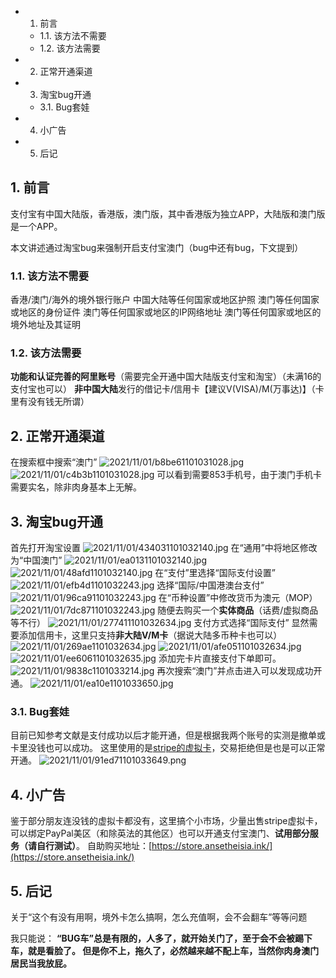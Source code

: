 <!-- TOC -->

- 1. 前言
    - 1.1. 该方法不需要
    - 1.2. 该方法需要
- 2. 正常开通渠道
- 3. 淘宝bug开通
    - 3.1. Bug套娃
- 4. 小广告
- 5. 后记

<!-- /TOC -->

## 1. 前言
支付宝有中国大陆版，香港版，澳门版，其中香港版为独立APP，大陆版和澳门版是一个APP。

本文讲述通过淘宝bug来强制开启支付宝澳门（bug中还有bug，下文提到）

### 1.1. 该方法不需要
香港/澳门/海外的境外银行账户
中国大陆等任何国家或地区护照
澳门等任何国家或地区的身份证件
澳门等任何国家或地区的IP网络地址
澳门等任何国家或地区的境外地址及其证明

### 1.2. 该方法需要
**功能和认证完善的阿里账号**（需要完全开通中国大陆版支付宝和淘宝）（未满16的支付宝也可以）
**非中国大陆**发行的借记卡/信用卡【建议V(VISA)/M(万事达)】（卡里有没有钱无所谓）

## 2. 正常开通渠道
在搜索框中搜索“澳门”
![2021/11/01/b8be61101031028.jpg](https://i1.xktu.xyz/2021/11/01/b8be61101031028.jpg)
![2021/11/01/c4b3b1101031028.jpg](https://i1.xktu.xyz/2021/11/01/c4b3b1101031028.jpg)
可以看到需要853手机号，由于澳门手机卡需要实名，除非肉身基本上无解。

## 3. 淘宝bug开通
首先打开淘宝设置
![2021/11/01/434031101032140.jpg](https://i1.xktu.xyz/2021/11/01/434031101032140.jpg)
在“通用”中将地区修改为“中国澳门”
![2021/11/01/ea0131101032140.jpg](https://i1.xktu.xyz/2021/11/01/ea0131101032140.jpg)
![2021/11/01/48afd1101032140.jpg](https://i1.xktu.xyz/2021/11/01/48afd1101032140.jpg)
在“支付”里选择“国际支付设置”
![2021/11/01/efb4d1101032243.jpg](https://i1.xktu.xyz/2021/11/01/efb4d1101032243.jpg)
选择“国际/中国港澳台支付”
![2021/11/01/96ca91101032243.jpg](https://i1.xktu.xyz/2021/11/01/96ca91101032243.jpg)
在“币种设置”中修改货币为澳元（MOP）
![2021/11/01/7dc871101032243.jpg](https://i1.xktu.xyz/2021/11/01/7dc871101032243.jpg)
随便去购买一个**实体商品**（话费/虚拟商品等不行）
![2021/11/01/277411101032634.jpg](https://i1.xktu.xyz/2021/11/01/277411101032634.jpg)
支付方式选择“国际支付”
显然需要添加信用卡，这里只支持**非大陆V/M卡**（据说大陆多币种卡也可以）
![2021/11/01/269ae1101032634.jpg](https://i1.xktu.xyz/2021/11/01/269ae1101032634.jpg)
![2021/11/01/afe051101032634.jpg](https://i1.xktu.xyz/2021/11/01/afe051101032634.jpg)
![2021/11/01/ee6061101032635.jpg](https://i1.xktu.xyz/2021/11/01/ee6061101032635.jpg)
添加完卡片直接支付下单即可。
![2021/11/01/9838c1101033214.jpg](https://i1.xktu.xyz/2021/11/01/9838c1101033214.jpg)
再次搜索“澳门”并点击进入可以发现成功开通。
![2021/11/01/ea10e1101033650.jpg](https://i1.xktu.xyz/2021/11/01/ea10e1101033650.jpg)

### 3.1. Bug套娃
目前已知参考文献是支付成功以后才能开通，但是根据我两个账号的实测是撤单或卡里没钱也可以成功。
这里使用的是[stripe的虚拟卡](https://store.ansetheisia.ink/)，交易拒绝但是也是可以正常开通。
![2021/11/01/91ed71101033649.png](https://i1.xktu.xyz/2021/11/01/91ed71101033649.png)

## 4. 小广告
鉴于部分朋友连没钱的虚拟卡都没有，这里搞个小市场，少量出售stripe虚拟卡，可以绑定PayPal美区（和除英法的其他区）也可以开通支付宝澳门、**试用部分服务（请自行测试）**。
自助购买地址：[https://store.ansetheisia.ink/](https://store.ansetheisia.ink/)

## 5. 后记
关于“这个有没有用啊，境外卡怎么搞啊，怎么充值啊，会不会翻车”等等问题

我只能说：
**“BUG车”总是有限的，人多了，就开始关门了，至于会不会被踢下车，就是看脸了。
但是你不上，拖久了，必然越来越不配上车，当然你肉身澳门居民当我放屁。**